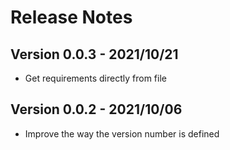 # Release Notes

## Version 0.0.3 - 2021/10/21
* Get requirements directly from file

## Version 0.0.2 - 2021/10/06
* Improve the way the version number is defined

